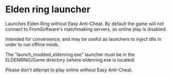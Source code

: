 # Elden ring launcher

Launches Elden Ring without Easy Anti-Cheat. By default the game will not connect to FromSoftware's matchmaking servers, so online play is disabled.

Intended for convenience, and may be useful as launchers to inject dlls in order to run offline mods.

The "launch_modded_eldenring.exe" launcher must be in the ELDENRING/Game directory (where eldenring.exe is located)

Please don't attempt to play online without Easy Anti-Cheat.
 
